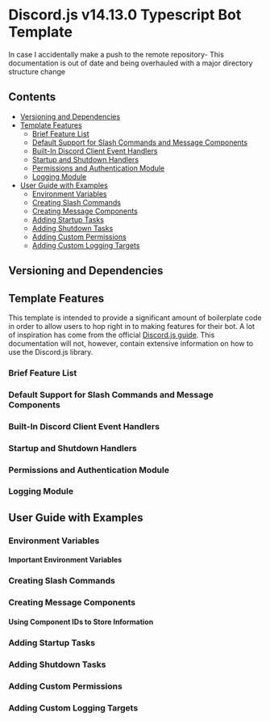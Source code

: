 # Discord.js v14.13.0 Typescript Bot Template

In case I accidentally make a push to the remote repository- This documentation is out of date and being overhauled with a major directory structure change

## Contents

- [Versioning and Dependencies](#versioning-and-dependencies)
- [Template Features](#template-features)
    - [Brief Feature List](#brief-feature-list)
    - [Default Support for Slash Commands and Message Components](#default-support-for-slash-commands-and-message-components)
    - [Built-In Discord Client Event Handlers](#built-in-discord-client-event-handlers)
    - [Startup and Shutdown Handlers](#startup-and-shutdown-handlers)
    - [Permissions and Authentication Module](#permissions-and-authentication-module)
    - [Logging Module](#logging-module)
- [User Guide with Examples](#user-guide-with-examples)
    - [Environment Variables](#environment-variables)
    - [Creating Slash Commands](#creating-slash-commands)
    - [Creating Message Components](#creating-message-components)
    - [Adding Startup Tasks](#adding-startup-tasks)
    - [Adding Shutdown Tasks](#adding-shutdown-tasks)
    - [Adding Custom Permissions](#adding-custom-permissions)
    - [Adding Custom Logging Targets](#adding-custom-logging-targets)


## Versioning and Dependencies



## Template Features

This template is intended to provide a significant amount of boilerplate code in order to allow users to hop right in to making features for their bot. A lot of inspiration has come from the official [Discord.js guide](https://discordjs.guide/#before-you-begin). This documentation will not, however, contain extensive information on how to use the Discord.js library.


### Brief Feature List


### Default Support for Slash Commands and Message Components


### Built-In Discord Client Event Handlers


### Startup and Shutdown Handlers


### Permissions and Authentication Module


### Logging Module
 

## User Guide with Examples


### Environment Variables


#### Important Environment Variables


### Creating Slash Commands


### Creating Message Components


#### Using Component IDs to Store Information


### Adding Startup Tasks


### Adding Shutdown Tasks


### Adding Custom Permissions


### Adding Custom Logging Targets